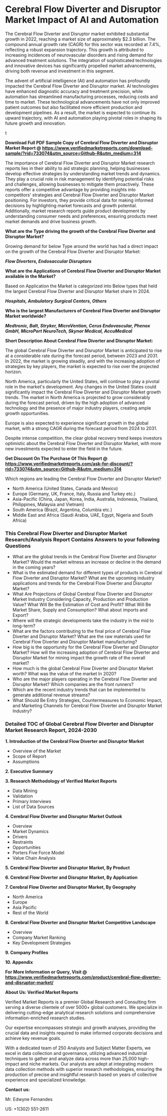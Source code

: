 <meta name="title" content="Global Cerebral Flow Diverter and Disruptor Market Impact of AI and Automation"><meta name="description" content="The Cerebral Flow Diverter and Disruptor market exhibited substantial growth in 2022, reaching a market size of approximately $2.3 billion. The compound annual growth "><meta name="title" content="Cerebral Flow Diverter and Disruptor Market Size, Share, Scope, Trends, Growth, Opportunities, Analysis, Forecast"><h1>Cerebral Flow Diverter and Disruptor Market Impact of AI and Automation</h1><p>The Cerebral Flow Diverter and Disruptor market exhibited substantial growth in 2022, reaching a market size of approximately $2.3 billion. The compound annual growth rate (CAGR) for this sector was recorded at 7.4%, reflecting a robust expansion trajectory. This growth is attributed to increasing incidences of neurovascular disorders and rising demand for advanced treatment solutions. The integration of sophisticated technologies and innovative devices has significantly propelled market advancements, driving both revenue and investment in this segment.</p><p>The advent of artificial intelligence (AI) and automation has profoundly impacted the Cerebral Flow Diverter and Disruptor market. AI technologies have enhanced diagnostic accuracy and treatment precision, while automation has streamlined manufacturing processes, reducing costs and time to market. These technological advancements have not only improved patient outcomes but also facilitated more efficient production and development pipelines. As a result, the market is expected to continue its upward trajectory, with AI and automation playing pivotal roles in shaping its future growth and innovation.</p>t</p><p id="" class=""><strong>Download Full PDF Sample Copy of Cerebral Flow Diverter and Disruptor Market Report @ <a href="https://www.verifiedmarketreports.com/download-sample/?rid=733074&utm_source=Github-R&utm_medium=314" target="_blank">https://www.verifiedmarketreports.com/download-sample/?rid=733074&utm_source=Github-R&utm_medium=314</a></strong></p><p>The importance of&nbsp;Cerebral Flow Diverter and Disruptor Market research reports lies in their ability to aid strategic planning, helping businesses develop effective strategies by understanding market trends and dynamics. They play a crucial role in risk management by identifying potential risks and challenges, allowing businesses to mitigate them proactively. These reports offer a competitive advantage by providing insights into competitors' strategies and Cerebral Flow Diverter and Disruptor Market positioning. For investors, they provide critical data for making informed decisions by highlighting market forecasts and growth potential. Additionally, market research reports guide product development by understanding consumer needs and preferences, ensuring products meet market demands and drive business growth.</p><p><strong>What are the&nbsp;Type driving the growth of the Cerebral Flow Diverter and Disruptor Market?</strong></p><p id="" class="">Growing demand for below Type around the world has had a direct impact on the growth of the Cerebral Flow Diverter and Disruptor Market:</p><em><strong>Flow Diverters, Endosaccular Disruptors</strong></em></p><strong>What are the&nbsp;Applications&nbsp;of Cerebral Flow Diverter and Disruptor Market available in the Market?</strong></p><p id="" class="">Based on Application the Market is categorized into Below types that held the largest Cerebral Flow Diverter and Disruptor Market share In 2024.</p><em><strong>Hospitals, Ambulatory Surgical Centers, Others</strong></em></p><strong>Who is the largest Manufacturers of Cerebral Flow Diverter and Disruptor Market worldwide?</strong></p><p><em><strong>Medtronic, Balt, Stryker, MicroVention, Cerus Endovascular, Phenox GmbH, MicroPort NeuroTech, Skynor Medical, AccuMedical</strong></em></p><p id="" class=""><strong>Short Description About Cerebral Flow Diverter and Disruptor Market:</strong></p><p>The global Cerebral Flow Diverter and Disruptor Market is anticipated to rise at a considerable rate during the forecast period, between 2023 and 2031. In 2022, the market is growing steadily, and with the increasing adoption of strategies by key players, the market is expected to rise over the projected horizon.</p><p>North America, particularly the United States, will continue to play a pivotal role in the market's development. Any changes in the United States could significantly impact the Cerebral Flow Diverter and Disruptor Market growth trends. The market in North America is projected to grow considerably during the forecast period, driven by the high adoption of advanced technology and the presence of major industry players, creating ample growth opportunities.</p><p>Europe is also expected to experience significant growth in the global market, with a strong CAGR during the forecast period from 2024 to 2031.</p><p>Despite intense competition, the clear global recovery trend keeps investors optimistic about the Cerebral Flow Diverter and Disruptor Market, with more new investments expected to enter the field in the future.</p><p id="" class=""><strong>Get Discount On The Purchase Of This Report @ <a href="https://www.verifiedmarketreports.com/ask-for-discount/?rid=733074&utm_source=Github-R&utm_medium=314" target="_blank">https://www.verifiedmarketreports.com/ask-for-discount/?rid=733074&utm_source=Github-R&utm_medium=314</a></strong></p>Which regions are leading the Cerebral Flow Diverter and Disruptor Market?</p><ul><li>North America (United States, Canada and Mexico)</li><li>Europe (Germany, UK, France, Italy, Russia and Turkey etc.)</li><li>Asia-Pacific (China, Japan, Korea, India, Australia, Indonesia, Thailand, Philippines, Malaysia and Vietnam)</li><li>South America (Brazil, Argentina, Columbia etc.)</li><li>Middle East and Africa (Saudi Arabia, UAE, Egypt, Nigeria and South Africa)</li></ul><h3 id="" class="">This Cerebral Flow Diverter and Disruptor Market Research/Analysis Report Contains Answers to your following Questions</h3><ul><li>What are the global trends in the Cerebral Flow Diverter and Disruptor Market? Would the market witness an increase or decline in the demand in the coming years?</li><li>What is the estimated demand for different types of products in Cerebral Flow Diverter and Disruptor Market? What are the upcoming industry applications and trends for the Cerebral Flow Diverter and Disruptor Market?</li><li>What Are Projections of Global Cerebral Flow Diverter and Disruptor Market Industry Considering Capacity, Production and Production Value? What Will Be the Estimation of Cost and Profit? What Will Be Market Share, Supply and Consumption? What about imports and Export?</li><li>Where will the strategic developments take the industry in the mid to long-term?</li><li>What are the factors contributing to the final price of Cerebral Flow Diverter and Disruptor Market? What are the raw materials used for Cerebral Flow Diverter and Disruptor Market manufacturing?</li><li>How big is the opportunity for the Cerebral Flow Diverter and Disruptor Market? How will the increasing adoption of Cerebral Flow Diverter and Disruptor Market for mining impact the growth rate of the overall market?</li><li>How much is the global Cerebral Flow Diverter and Disruptor Market worth? What was the value of the market In 2020?</li><li>Who are the major players operating in the Cerebral Flow Diverter and Disruptor Market? Which companies are the front runners?</li><li>Which are the recent industry trends that can be implemented to generate additional revenue streams?</li><li>What Should Be Entry Strategies, Countermeasures to Economic Impact, and Marketing Channels for Cerebral Flow Diverter and Disruptor Market Industry?</li></ul><h3 id="" class="">Detailed TOC of Global Cerebral Flow Diverter and Disruptor Market Research Report, 2024-2030</h3><p id="" class=""><strong>1. Introduction of the Cerebral Flow Diverter and Disruptor Market</strong></p><ul><li>Overview of the Market</li><li>Scope of Report</li><li>Assumptions</li></ul><p id="" class=""><strong>2. Executive Summary</strong></p><p id="" class=""><strong>3. Research Methodology of Verified Market Reports</strong></p><ul><li>Data Mining</li><li>Validation</li><li>Primary Interviews</li><li>List of Data Sources</li></ul><p id="" class=""><strong>4. Cerebral Flow Diverter and Disruptor Market Outlook</strong></p><ul><li>Overview</li><li>Market Dynamics</li><li>Drivers</li><li>Restraints</li><li>Opportunities</li><li>Porters Five Force Model</li><li>Value Chain Analysis</li></ul><p id="" class=""><strong>5. Cerebral Flow Diverter and Disruptor Market, By Product</strong></p><p id="" class=""><strong>6. Cerebral Flow Diverter and Disruptor Market, By Application</strong></p><p id="" class=""><strong>7. Cerebral Flow Diverter and Disruptor Market, By Geography</strong></p><ul><li>North America</li><li>Europe</li><li>Asia Pacific</li><li>Rest of the World</li></ul><p id="" class=""><strong>8. Cerebral Flow Diverter and Disruptor Market Competitive Landscape</strong></p><ul><li>Overview</li><li>Company Market Ranking</li><li>Key Development Strategies</li></ul><p id="" class=""><strong>9. Company Profiles</strong></p><p id="" class=""><strong>10. Appendix</strong></p><p id="" class=""><strong>For More Information or Query, Visit @ <a href="https://www.verifiedmarketreports.com/product/cerebral-flow-diverter-and-disruptor-market/" target="_blank">https://www.verifiedmarketreports.com/product/cerebral-flow-diverter-and-disruptor-market/</a></strong></p><p id="" class=""><strong>About Us: Verified Market Reports</strong></p><p id="" class="">Verified Market Reports is a premier Global Research and Consulting firm serving a diverse clientele of over 5000+ global customers. We specialize in delivering cutting-edge analytical research solutions and comprehensive information-enriched research studies.</p><p id="" class="">Our expertise encompasses strategic and growth analyses, providing the crucial data and insights required to make informed corporate decisions and achieve key revenue goals.</p><p id="" class="">With a dedicated team of 250 Analysts and Subject Matter Experts, we excel in data collection and governance, utilizing advanced industrial techniques to gather and analyze data across more than 25,000 high-impact and niche markets. Our analysts are adept at integrating modern data collection methods with superior research methodologies, ensuring the production of precise and insightful research based on years of collective experience and specialized knowledge.</p><p id="" class=""><strong>Contact us:</strong></p><p id="" class="">Mr. Edwyne Fernandes</p><p id="" class="">US: +1(302) 551-2611</p>